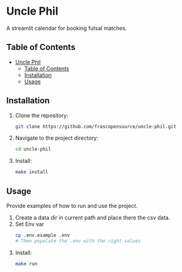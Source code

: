 # Uncle Phil

A streamlit calendar for booking futsal matches.

## Table of Contents
- [Uncle Phil](#uncle-phil)
  - [Table of Contents](#table-of-contents)
  - [Installation](#installation)
  - [Usage](#usage)

## Installation

1. Clone the repository:
    ```bash
    git clone https://github.com/frascopensource/uncle-phil.git
    ```
2. Navigate to the project directory:
    ```bash
    cd uncle-phil
    ```
3. Install:
    ```bash
    make install
    ```

## Usage

Provide examples of how to run and use the project.

1. Create a data dir in current path and place there the csv data.
2. Set Env var
    ```bash
    cp .env.example .env
    # Then popolate the .env with the right values
    ```
3. Install:
    ```bash
    make run
    ```
